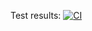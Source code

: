 
Test results: [![CI](https://github.com/cecilia-rt3/tp-r504/actions/workflows/pytest.yml/badge.svg?branch=main)](https://github.com/cecilia-rt3/tp-r504/actions/workflows/pytest.yml)
